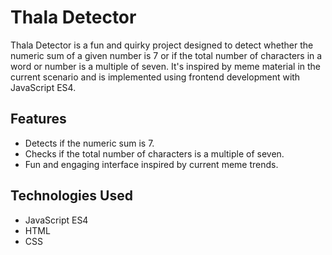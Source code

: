 # Thala Detector

Thala Detector is a fun and quirky project designed to detect whether the numeric sum of a given number is 7 or if the total number of characters in a word or number is a multiple of seven. It's inspired by meme material in the current scenario and is implemented using frontend development with JavaScript ES4.

## Features

- Detects if the numeric sum is 7.
- Checks if the total number of characters is a multiple of seven.
- Fun and engaging interface inspired by current meme trends.

## Technologies Used

- JavaScript ES4
- HTML
- CSS
